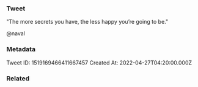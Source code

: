 ### Tweet
"The more secrets you have, the less happy you’re going to be."

@naval

### Metadata
Tweet ID: 1519169466411667457
Created At: 2022-04-27T04:20:00.000Z

### Related

